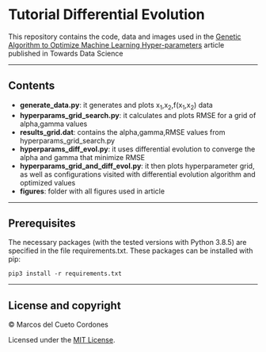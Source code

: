 # Tutorial Differential Evolution
This repository contains the code, data and images used in the [Genetic Algorithm to Optimize Machine Learning Hyper-parameters](https://medium.com/p/genetic-algorithm-to-optimize-machine-learning-hyperparameters-72bd6e2596fc?source=email-1e4964370d8--writer.postDistributed&sk=1492c86ef94ddeefc4d903d4f891ad08) article published in Towards Data Science

---
## Contents
- **generate_data.py**: it generates and plots x<sub>1</sub>,x<sub>2</sub>,f(x<sub>1</sub>,x<sub>2</sub>) data
- **hyperparams_grid_search.py**: it calculates and plots RMSE for a grid of alpha,gamma values
- **results_grid.dat**: contains the alpha,gamma,RMSE values from hyperparams_grid_search.py
- **hyperparams_diff_evol.py**: it uses differential evolution to converge the alpha and gamma that minimize RMSE
- **hyperparams_grid_and_diff_evol.py**: it then plots hyperparameter grid, as well as configurations visited with differential evolution algorithm and optimized values
- **figures**: folder with all figures used in article

---

## Prerequisites
The necessary packages (with the tested versions with Python 3.8.5) are specified in the file requirements.txt. These packages can be installed with pip:

```
pip3 install -r requirements.txt
```

---

## License and copyright

&copy; Marcos del Cueto Cordones

Licensed under the [MIT License](LICENSE.md).
